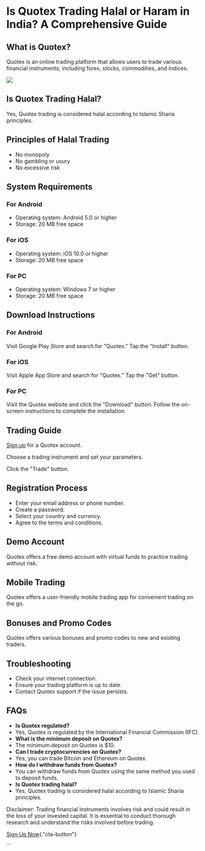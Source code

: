 # Is Quotex Trading Halal or Haram in India? A Comprehensive Guide

## What is Quotex?

Quotex is an online trading platform that allows users to trade various
financial instruments, including forex, stocks, commodities, and
indices.

[![](https://static.quotex.io/files/4_en/300_250.jpg)](https://traff.sbs/brokerqxlid)

## Is Quotex Trading Halal?

Yes, Quotex trading is considered halal according to Islamic Sharia
principles.

## Principles of Halal Trading

-   No monopoly
-   No gambling or usury
-   No excessive risk

## System Requirements

### For Android

-   Operating system: Android 5.0 or higher
-   Storage: 20 MB free space

### For iOS

-   Operating system: iOS 10.0 or higher
-   Storage: 20 MB free space

### For PC

-   Operating system: Windows 7 or higher
-   Storage: 20 MB free space

## Download Instructions

### For Android

Visit Google Play Store and search for "Quotex." Tap the
"Install" button.

### For iOS

Visit Apple App Store and search for "Quotex." Tap the "Get"
button.

### For PC

Visit the Quotex website and click the "Download" button. Follow
the on-screen instructions to complete the installation.

## Trading Guide

[Sign up](\%22https://traff.sbs/brokerqxsignup\%22) for a Quotex
account.

Choose a trading instrument and set your parameters.

Click the "Trade" button.

## Registration Process

-   Enter your email address or phone number.
-   Create a password.
-   Select your country and currency.
-   Agree to the terms and conditions.

## Demo Account

Quotex offers a free demo account with virtual funds to practice trading
without risk.

## Mobile Trading

Quotex offers a user-friendly mobile trading app for convenient trading
on the go.

## Bonuses and Promo Codes

Quotex offers various bonuses and promo codes to new and existing
traders.

## Troubleshooting

-   Check your internet connection.
-   Ensure your trading platform is up to date.
-   Contact Quotex support if the issue persists.

## FAQs

-   **Is Quotex regulated?**
-   Yes, Quotex is regulated by the International Financial Commission
    (IFC).
-   **What is the minimum deposit on Quotex?**
-   The minimum deposit on Quotex is \$10.
-   **Can I trade cryptocurrencies on Quotex?**
-   Yes, you can trade Bitcoin and Ethereum on Quotex.
-   **How do I withdraw funds from Quotex?**
-   You can withdraw funds from Quotex using the same method you used to
    deposit funds.
-   **Is Quotex trading halal?**
-   Yes, Quotex trading is considered halal according to Islamic Sharia
    principles.

Disclaimer: Trading financial instruments involves risk and could result
in the loss of your invested capital. It is essential to conduct
thorough research and understand the risks involved before trading.

[Sign Up
Now](\%22https://traff.sbs/brokerqxsignup\%22){."cta-button"}

\`\`\`

